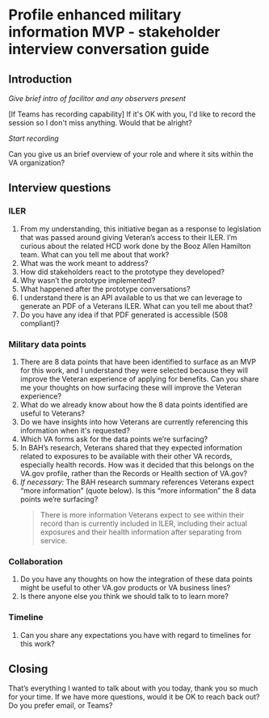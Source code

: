 # Profile enhanced military information MVP - stakeholder interview conversation guide

## Introduction
*Give brief intro of facilitor and any observers present*

[If Teams has recording capability] If it's OK with you, I'd like to record the session so I don't miss anything. Would that be alright?

_Start recording_

Can you give us an brief overview of your role and where it sits within the VA organization?

## Interview questions

### ILER

1. From my understanding, this initiative began as a response to legislation that was passed around giving Veteran’s access to their ILER.  I’m curious about the related HCD work done by the Booz Allen Hamilton team. What can you tell me about that work?
2. What was the work meant to address?
3. How did stakeholders react to the prototype they developed?
4. Why wasn’t the prototype implemented?
5. What happened after the prototype conversations?
6. I understand there is an API available to us that we can leverage to generate an PDF of a Veterans ILER. What can you tell me about that?
7. Do you have any idea if that PDF generated is accessible (508 compliant)?

### Military data points
1. There are 8 data points that have been identified to surface as an MVP for this work, and I understand they were selected because they will improve the Veteran experience of applying for benefits. Can you share me your thoughts on how surfacing these will improve the Veteran experience?
2. What do we already know about how the 8 data points identified are useful to Veterans?
3. Do we have insights into how Veterans are currently referencing this information when it's requested?
4. Which VA forms ask for the data points we’re surfacing?
5. In BAH’s research, Veterans shared that they expected information related to exposures to be available with their other VA records, especially health records. How was it decided that this belongs on the VA.gov profile, rather than the Records or Health section of VA.gov?
6. *If necessary:* The BAH research summary references Veterans expect “more information” (quote below). Is this “more information” the 8 data points we’re surfacing? 
   > There is more information Veterans expect to see within their record than is currently included in ILER, including their actual exposures and their health information after separating from service.

### Collaboration
1. Do you have any thoughts on how the integration of these data points might be useful to other VA.gov products or VA business lines?
2. Is there anyone else you think we should talk to to learn more?

### Timeline
1. Can you share any expectations you have with regard to timelines for this work?

## Closing
That’s everything I wanted to talk about with you today, thank you so much for your time. If we have more questions, would it be OK to reach back out? Do you prefer email, or Teams?

